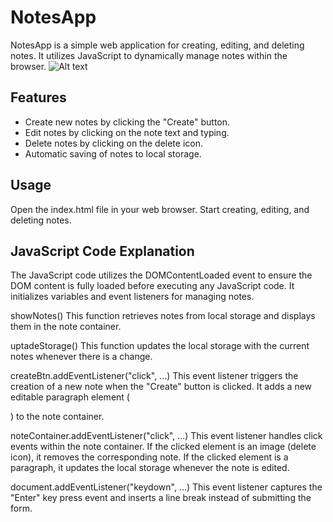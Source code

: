# NotesApp

NotesApp is a simple web application for creating, editing, and deleting notes. It utilizes JavaScript to dynamically manage notes within the browser.
![Alt text](https://raw.githubusercontent.com/arianacasandra/Javascript/main/Notes/doc/pics.png)


## Features

- Create new notes by clicking the "Create" button.
- Edit notes by clicking on the note text and typing.
- Delete notes by clicking on the delete icon.
- Automatic saving of notes to local storage.

## Usage
Open the index.html file in your web browser.
Start creating, editing, and deleting notes.

## JavaScript Code Explanation
The JavaScript code utilizes the DOMContentLoaded event to ensure the DOM content is fully loaded before executing any JavaScript code. It initializes variables and event listeners for managing notes.

showNotes()
This function retrieves notes from local storage and displays them in the note container.

uptadeStorage()
This function updates the local storage with the current notes whenever there is a change.

createBtn.addEventListener("click", ...)
This event listener triggers the creation of a new note when the "Create" button is clicked. It adds a new editable paragraph element (<p>) to the note container.

noteContainer.addEventListener("click", ...)
This event listener handles click events within the note container. If the clicked element is an image (delete icon), it removes the corresponding note. If the clicked element is a paragraph, it updates the local storage whenever the note is edited.

document.addEventListener("keydown", ...)
This event listener captures the "Enter" key press event and inserts a line break instead of submitting the form.
